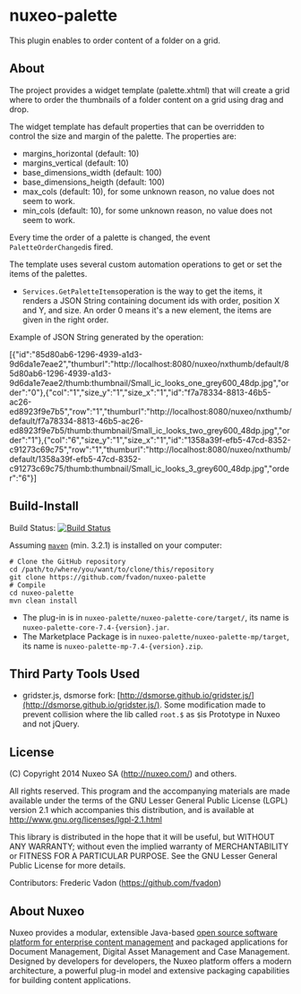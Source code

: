 nuxeo-palette
===========================

This plugin enables to order content of a folder on a grid.
## About 
The project provides a widget template (palette.xhtml) that will create a grid where to order the thumbnails of a folder content on a grid using drag and drop.

The widget template has default properties that can be overridden to control the size and margin of the palette. The properties are:

* margins_horizontal (default: 10)
* margins_vertical (default: 10) 
* base_dimensions_width (default: 100)
* base_dimensions_heigth (default: 100)
* max_cols (default: 10), for some unknown reason, no value does not seem to work.
* min_cols (default: 10), for some unknown reason, no value does not seem to work.

Every time the order of a palette is changed, the event `PaletteOrderChanged`is fired.

The template uses several custom automation operations to get or set the items of the palettes.

-  `Services.GetPaletteItems`operation is the way to get the items, it renders a JSON String containing  document ids with order, position X and Y, and size. An order 0 means it's a new element, the items are given in the right order.

Example of JSON String generated by the operation:

[{"id":"85d80ab6-1296-4939-a1d3-9d6da1e7eae2","thumburl":"http://localhost:8080/nuxeo/nxthumb/default/85d80ab6-1296-4939-a1d3-9d6da1e7eae2/thumb:thumbnail/Small_ic_looks_one_grey600_48dp.jpg","order":"0"},{"col":"1","size_y":"1","size_x":"1","id":"f7a78334-8813-46b5-ac26-ed8923f9e7b5","row":"1","thumburl":"http://localhost:8080/nuxeo/nxthumb/default/f7a78334-8813-46b5-ac26-ed8923f9e7b5/thumb:thumbnail/Small_ic_looks_two_grey600_48dp.jpg","order":"1"},{"col":"6","size_y":"1","size_x":"1","id":"1358a39f-efb5-47cd-8352-c91273c69c75","row":"1","thumburl":"http://localhost:8080/nuxeo/nxthumb/default/1358a39f-efb5-47cd-8352-c91273c69c75/thumb:thumbnail/Small_ic_looks_3_grey600_48dp.jpg","order":"6"}]



## Build-Install
Build Status: [![Build Status](https://qa.nuxeo.org/jenkins/buildStatus/icon?job=Sandbox/sandbox_nuxeo-palette-master)](https://qa.nuxeo.org/jenkins/view/sandbox/job/Sandbox/job/sandbox_nuxeo-palette-master/)

Assuming [`maven`](http://maven.apache.org) (min. 3.2.1) is installed on your computer:

```
# Clone the GitHub repository
cd /path/to/where/you/want/to/clone/this/repository
git clone https://github.com/fvadon/nuxeo-palette
# Compile
cd nuxeo-palette
mvn clean install
```

* The plug-in is in `nuxeo-palette/nuxeo-palette-core/target/`, its name is `nuxeo-palette-core-7.4-{version}.jar`.
* The Marketplace Package is in `nuxeo-palette/nuxeo-palette-mp/target`, its name is `nuxeo-palette-mp-7.4-{version}.zip`.


## Third Party Tools Used
* gridster.js, dsmorse fork: [http://dsmorse.github.io/gridster.js/](http://dsmorse.github.io/gridster.js/). Some modification made to prevent collision where the lib called `root.$` as `$`is Prototype in Nuxeo and not jQuery.


## License
(C) Copyright 2014 Nuxeo SA (http://nuxeo.com/) and others.

All rights reserved. This program and the accompanying materials
are made available under the terms of the GNU Lesser General Public License
(LGPL) version 2.1 which accompanies this distribution, and is available at
http://www.gnu.org/licenses/lgpl-2.1.html

This library is distributed in the hope that it will be useful,
but WITHOUT ANY WARRANTY; without even the implied warranty of
MERCHANTABILITY or FITNESS FOR A PARTICULAR PURPOSE. See the GNU
Lesser General Public License for more details.

Contributors:
Frederic Vadon (https://github.com/fvadon)

## About Nuxeo

Nuxeo provides a modular, extensible Java-based [open source software platform for enterprise content management](http://www.nuxeo.com) and packaged applications for Document Management, Digital Asset Management and Case Management. Designed by developers for developers, the Nuxeo platform offers a modern architecture, a powerful plug-in model and extensive packaging capabilities for building content applications.
